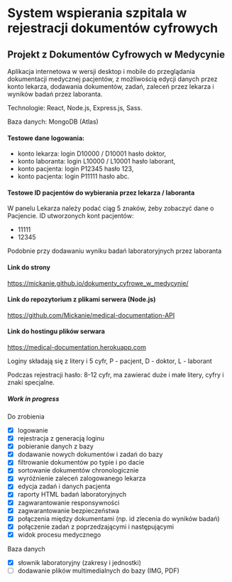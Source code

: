 # System wspierania szpitala w rejestracji dokumentów cyfrowych

## Projekt z Dokumentów Cyfrowych w Medycynie
Aplikacja internetowa w wersji desktop i mobile do przeglądania dokumentacji medycznej pacjentów, z możliwością edycji danych przez konto lekarza, dodawania dokumentów, zadań, zaleceń przez lekarza i wyników badań przez laboranta.

Technologie: React, Node.js, Express.js, Sass.

Baza danych: MongoDB (Atlas)

#### Testowe dane logowania:

- konto lekarza: login D10000 / D10001 hasło doktor,
- konto laboranta: login L10000 / L10001 hasło laborant,
- konto pacjenta: login P12345 hasło 123,
- konto pacjenta: login P11111 hasło abc.

#### Testowe ID pacjentów do wybierania przez lekarza / laboranta

W panelu Lekarza należy podać ciąg 5 znaków, żeby zobaczyć dane o Pacjencie. ID utworzonych kont pacjentów:

- 11111
- 12345

Podobnie przy dodawaniu wyniku badań laboratoryjnych przez laboranta

#### Link do strony

https://mickanie.github.io/dokumenty_cyfrowe_w_medycynie/

#### Link do repozytorium z plikami serwera (Node.js)

https://github.com/Mickanie/medical-documentation-API

#### Link do hostingu plików serwara

https://medical-documentation.herokuapp.com

Loginy składają się z litery i 5 cyfr, P - pacjent, D - doktor, L - laborant

Podczas rejestracji hasło: 8-12 cyfr, ma zawierać duże i małe litery, cyfry i znaki specjalne.

##### Work in progress

Do zrobienia

- [x] logowanie
- [x] rejestracja z generacją loginu
- [x] pobieranie danych z bazy
- [x] dodawanie nowych dokumentów i zadań do bazy
- [x] filtrowanie dokumentów po typie i po dacie
- [x] sortowanie dokumentów chronologicznie
- [x] wyróżnienie zaleceń zalogowanego lekarza
- [x] edycja zadań i danych pacjenta
- [x] raporty HTML badań laboratoryjnych
- [x] zagwarantowanie responsywności
- [x] zagwarantowanie bezpieczeństwa
- [x] połączenia między dokumentami (np. id zlecenia do wyników badań)
- [x] połączenie zadań z poprzedzającymi i następującymi
- [x] widok procesu medycznego

Baza danych

- [x] słownik laboratoryjny (zakresy i jednostki)
- [ ] dodawanie plików multimedialnych do bazy (IMG, PDF)
